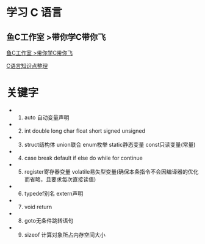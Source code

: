 # 学习 C 语言

## 鱼C工作室 >带你学C带你飞
[鱼C工作室 >带你学C带你飞](http://blog.fishc.com/category/c/page/7)

[C语言知识点整理](http://jinjaysnow.github.io/blog/2014-09/C%E8%AF%AD%E8%A8%80%E7%9F%A5%E8%AF%86%E7%82%B9%E6%95%B4%E7%90%86.html)

# 关键字
* 1. auto 自动变量声明
* 2. int double long char float short signed unsigned 
* 3. struct结构体 union联合 enum枚举 static静态变量  const只读变量(常量)
* 4. case break default if else do while for continue
* 5. register寄存器变量  volatile易失型变量(确保本条指令不会因编译器的优化而省略，且要求每次直接读值)
* 6. typedef别名 extern声明 
* 7. void return
* 8. goto无条件跳转语句
* 9. sizeof 计算对象所占内存空间大小
